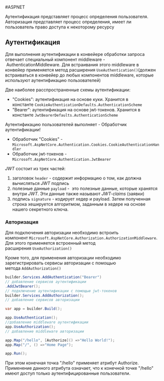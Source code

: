 #ASPNET 

Аутентификация представляет процесс определения пользователя. 
Авторизация представляет процесс определения, имеет ли пользователь право доступа к некоторому ресурсу

## Аутентификация

Для выполнения аутентификации в конвейере обработки запроса отвечает специальный компонент middleware - AuthenticationMiddleware. Для встраивания этого middleware в конвейер применяется метод расширения `UseAuthentication()`(должен встраиваться в конвейер до любых компонентов middleware, которые используют аутентификацию пользователей)

Две наиболее расcпространенные схемы аутентификации:
- "Cookies": аутентификация на основе куки. Хранится в константе `CookieAuthenticationDefaults.AuthenticationScheme`
- "Bearer": аутентификация на основе jwt-токенов. Хранится в константе `JwtBearerDefaults.AuthenticationScheme`

Аутентификацию пользователей выполняет - Обработчик аутентификации!

- Обработчик "Cookies" - `Microsoft.AspNetCore.Authentication.Cookies.CookieAuthenticationHandler`
- Обработчик jwt-токенов - `Microsoft.AspNetCore.Authentication.JwtBearer`

_JWT_ состоит из трех частей:
1. заголовок `header` - содержит информацию о том, как должна вычисляться _JWT_ подпись
2. полезные данные `payload` -  это полезные данные, которые хранятся внутри _JWT_. Эти данные также называют _JWT-claims_ (заявки)
3. подпись `signature` - кодирует хедер и payload. Затем полученная строка хешируется алгоритмом, заданным в хедере на основе нашего секретного ключа.

### Авторизация 

Для подключения авторизации необходимо встроить компонент `Microsoft.AspNetCore.Authorization.AuthorizationMiddleware`. Для этого применяется встроенный метод расширения `UseAuthorization()`

Кроме того, для применения авторизации необходимо зарегистрировать сервисы авторизации с помощью метода `AddAuthorization()`

```C#
builder.Services.AddAuthentication("Bearer")
// добавление сервисов аутентификации
.AddJwtBearer();
// подключение аутентификации с помощью jwt-токенов
builder.Services.AddAuthorization();
// добавление сервисов авторизации

var app = builder.Build();

app.UseAuthentication();
//добавление middleware аутентификации
app.UseAuthorization();
// добавление middleware авторизации

app.Map("/hello", [Authorize]() =>"Hello World!");
app.Map("/", () =>"Home Page");

app.Run();
```

При этом конечная точка "/hello" применяет атрибут Authorize.
Применение данного атрибута означает, что к конечной точке "/hello" имеют доступ только аутентифицированные пользователи.